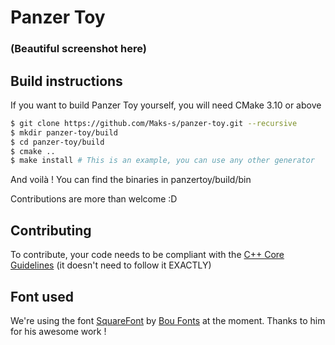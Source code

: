 # Panzer Toy

### (Beautiful screenshot here)

## Build instructions

If you want to build Panzer Toy yourself, you will need CMake 3.10 or above

```bash
$ git clone https://github.com/Maks-s/panzer-toy.git --recursive
$ mkdir panzer-toy/build
$ cd panzer-toy/build
$ cmake ..
$ make install # This is an example, you can use any other generator
```

And voilà !
You can find the binaries in panzertoy/build/bin

Contributions are more than welcome :D

## Contributing

To contribute, your code needs to be compliant with the [C++ Core Guidelines](https://github.com/isocpp/CppCoreGuidelines/blob/master/CppCoreGuidelines.md)
(it doesn't need to follow it EXACTLY)

## Font used

We're using the font [SquareFont](https://www.dafont.com/fr/squarefont.font) by [Bou Fonts](https://www.dafont.com/fr/agustin-bou.d1728) at the moment.
Thanks to him for his awesome work !
